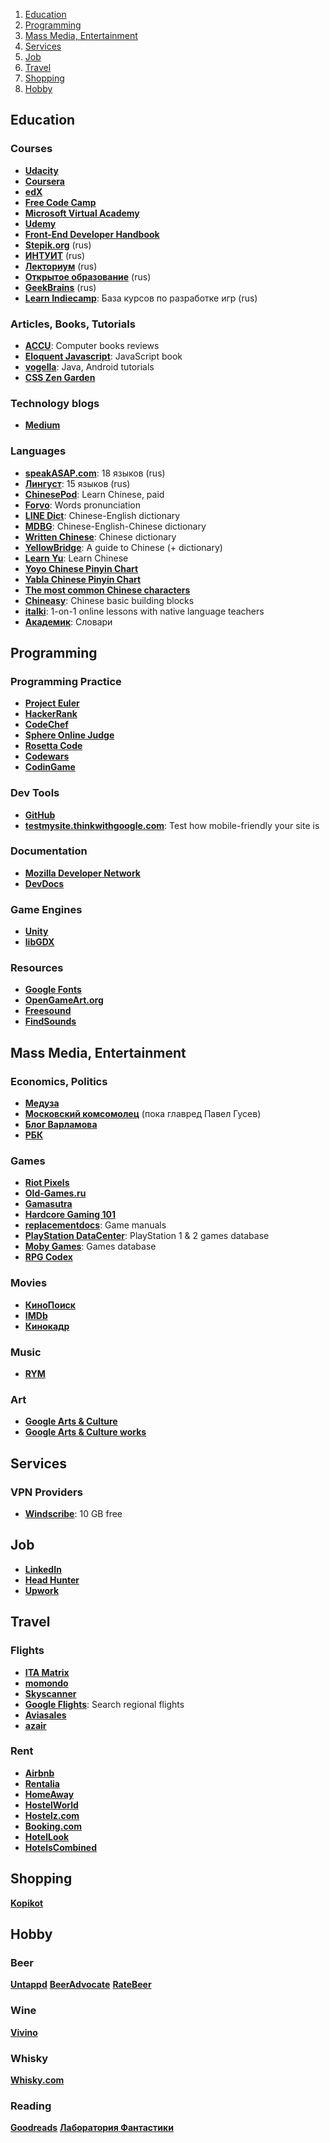 <!-- TOC depthTo:2 orderedList:true -->

1. [Education](#education)
2. [Programming](#programming)
3. [Mass Media, Entertainment](#mass-media-entertainment)
4. [Services](#services)
5. [Job](#job)
6. [Travel](#travel)
7. [Shopping](#shopping)
8. [Hobby](#hobby)

<!-- /TOC -->

## Education

### Courses
+ **[Udacity](https://classroom.udacity.com)**
+ **[Coursera](https://www.coursera.org)**
+ **[edX](https://courses.edx.org)**
+ **[Free Code Camp](https://www.freecodecamp.com)**
+ **[Microsoft Virtual Academy](https://mva.microsoft.com)**
+ **[Udemy](https://www.udemy.com)**
+ **[Front-End Developer Handbook](https://www.frontendhandbook.com)**
+ **[Stepik.org](https://stepic.org)** (rus)
+ **[ИНТУИТ](http://www.intuit.ru/studies/courses?page=1)** (rus)
+ **[Лекториум](https://www.lektorium.tv)** (rus)
+ **[Открытое образование](https://openedu.ru/course)** (rus)
+ **[GeekBrains](https://geekbrains.ru)** (rus)
+ **[Learn Indiecamp](http://learn.indiecamp.ru)**: База курсов по разработке игр (rus)

### Articles, Books, Tutorials
+ **[ACCU](https://accu.org/index.php/book_reviews_redirect)**: Computer books reviews 
+ **[Eloquent Javascript](http://eloquentjavascript.net/)**: JavaScript book
+ **[vogella](http://www.vogella.com/tutorials/)**: Java, Android tutorials
+ **[CSS Zen Garden](http://csszengarden.com/)**

### Technology blogs
+ **[Medium](https://medium.com)**

### Languages
+ **[speakASAP.com](https://speakasap.com/ru)**: 18 языков (rus)
+ **[Лингуст](http://lingust.ru)**: 15 языков (rus)
+ **[ChinesePod](https://chinesepod.com)**: Learn Chinese, paid
+ **[Forvo](http://forvo.com)**: Words pronunciation
+ **[LINE Dict](http://ce.linedict.com)**: Chinese-English dictionary
+ **[MDBG](https://www.mdbg.net)**: Chinese-English-Chinese dictionary
+ **[Written Chinese](https://dictionary.writtenchinese.com)**: Chinese dictionary
+ **[YellowBridge](http://www.yellowbridge.com)**: A guide to Chinese (+ dictionary)
+ **[Learn Yu](https://www.learnyu.com)**: Learn Chinese
+ **[Yoyo Chinese Pinyin Chart](https://www.yoyochinese.com/chinese-learning-tools/Mandarin-Chinese-pronunciation-lesson/pinyin-chart-table)**
+ **[Yabla Chinese Pinyin Chart](https://chinese.yabla.com/chinese-pinyin-chart.php)**
+ **[The most common Chinese characters](http://www.zein.se/patrick/3000char.html)**
+ **[Chineasy](http://www.chineasy.com/basics)**: Chinese basic building blocks
+ **[italki](https://www.italki.com)**: 1-on-1 online lessons with native language teachers
+ **[Академик](http://dic.academic.ru/)**: Словари


## Programming

### Programming Practice
+ **[Project Euler](https://projecteuler.net/)**
+ **[HackerRank](https://www.hackerrank.com/domains)**
+ **[CodeChef](https://www.codechef.com)**
+ **[Sphere Online Judge](http://www.spoj.com/problems/classical)**
+ **[Rosetta Code](http://rosettacode.org/wiki/Category:Programming_Tasks)**
+ **[Codewars](http://www.codewars.com/)**
+ **[CodinGame](https://www.codingame.com)**

### Dev Tools
+ **[GitHub](https://github.com)**
+ **[testmysite.thinkwithgoogle.com](https://testmysite.thinkwithgoogle.com)**: Test how mobile-friendly your site is

### Documentation
+ **[Mozilla Developer Network](https://developer.mozilla.org)**
+ **[DevDocs](http://devdocs.io)**

### Game Engines
+ **[Unity](https://unity3d.com)**
+ **[libGDX](https://libgdx.badlogicgames.com)**

### Resources
+ **[Google Fonts](https://fonts.google.com)**
+ **[OpenGameArt.org](http://opengameart.org)**
+ **[Freesound](http://www.freesound.org)**
+ **[FindSounds](http://findsounds.com)**


## Mass Media, Entertainment

### Economics, Politics
+ **[Медуза](https://meduza.io)**
+ **[Московский комсомолец](http://www.mk.ru)** (пока главред Павел Гусев)
+ **[Блог Варламова](http://varlamov.ru)**
+ **[РБК](https://www.rbc.ru)**

### Games
+ **[Riot Pixels](https://meduza.io)**
+ **[Old-Games.ru](http://www.old-games.ru)**
+ **[Gamasutra](http://www.gamasutra.com)**
+ **[Hardcore Gaming 101](http://www.hardcoregaming101.net/)**
+ **[replacementdocs](http://www.replacementdocs.com)**: Game manuals
+ **[PlayStation DataCenter](http://psxdatacenter.com)**: PlayStation 1 & 2 games database
+ **[Moby Games](http://www.mobygames.com)**: Games database
+ **[RPG Codex](http://www.rpgcodex.net)**

### Movies
+ **[КиноПоиск](https://www.kinopoisk.ru/)**
+ **[IMDb](http://www.imdb.com/)**
+ **[Кинокадр](http://www.kinokadr.ru/)**

### Music
+ **[RYM](http://rateyourmusic.com/)**

### Art
+ **[Google Arts & Culture](https://www.google.com/culturalinstitute/beta)**
+ **[Google Arts & Culture works](https://commons.wikimedia.org/wiki/Category:Google_Art_Project_works_by_collection?uselang=en-gb)**


## Services

### VPN Providers
+ **[Windscribe](https://windscribe.com)**: 10 GB free


## Job
+ **[LinkedIn](https://www.linkedin.com)**
+ **[Head Hunter](https://hh.ru)**
+ **[Upwork](https://www.upwork.com)**


## Travel

### Flights

+ **[ITA Matrix](https://matrix.itasoftware.com)**
+ **[momondo](http://www.momondo.com)**
+ **[Skyscanner](https://www.skyscanner.net)**
+ **[Google Flights](https://www.google.com/flights)**: Search regional flights
+ **[Aviasales](https://www.aviasales.ru)**
+ **[azair](http://www.azair.eu)**

### Rent

+ **[Airbnb](https://www.airbnb.com/)**
+ **[Rentalia](http://www.rentalia.com/)**
+ **[HomeAway](https://www.homeaway.com/)**
+ **[HostelWorld](http://www.hostelworld.com/)**
+ **[Hostelz.com](https://www.hostelz.com/)**
+ **[Booking.com](http://www.booking.com/)**
+ **[HotelLook](https://hotellook.com/)**
+ **[HotelsCombined](https://www.hotelscombined.com/)**


## Shopping
**[Kopikot](https://www.kopikot.ru)**


## Hobby

### Beer
**[Untappd](https://untappd.com)**
**[BeerAdvocate](https://www.beeradvocate.com)**
**[RateBeer](https://www.ratebeer.com)**

### Wine
**[Vivino](https://www.vivino.com/)**

### Whisky
**[Whisky.com](https://www.whisky.com/)**

### Reading
**[Goodreads](https://www.goodreads.com/)**
**[Лаборатория Фантастики](https://fantlab.ru)**